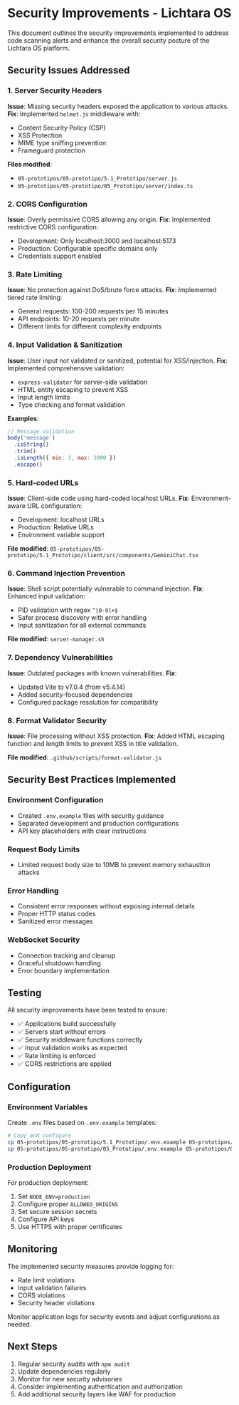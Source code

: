 # Security Improvements - Lichtara OS

This document outlines the security improvements implemented to address code scanning alerts and enhance the overall security posture of the Lichtara OS platform.

## Security Issues Addressed

### 1. Server Security Headers
**Issue**: Missing security headers exposed the application to various attacks.
**Fix**: Implemented `helmet.js` middleware with:
- Content Security Policy (CSP)
- XSS Protection
- MIME type sniffing prevention
- Frameguard protection

**Files modified**: 
- `05-prototipos/05-prototipo/5.1_Prototipo/server.js`
- `05-prototipos/05-prototipo/05_Prototipo/server/index.ts`

### 2. CORS Configuration
**Issue**: Overly permissive CORS allowing any origin.
**Fix**: Implemented restrictive CORS configuration:
- Development: Only localhost:3000 and localhost:5173
- Production: Configurable specific domains only
- Credentials support enabled

### 3. Rate Limiting
**Issue**: No protection against DoS/brute force attacks.
**Fix**: Implemented tiered rate limiting:
- General requests: 100-200 requests per 15 minutes
- API endpoints: 10-20 requests per minute
- Different limits for different complexity endpoints

### 4. Input Validation & Sanitization
**Issue**: User input not validated or sanitized, potential for XSS/injection.
**Fix**: Implemented comprehensive validation:
- `express-validator` for server-side validation
- HTML entity escaping to prevent XSS
- Input length limits
- Type checking and format validation

**Examples**:
```javascript
// Message validation
body('message')
  .isString()
  .trim()
  .isLength({ min: 1, max: 1000 })
  .escape()
```

### 5. Hard-coded URLs
**Issue**: Client-side code using hard-coded localhost URLs.
**Fix**: Environment-aware URL configuration:
- Development: localhost URLs
- Production: Relative URLs
- Environment variable support

**File modified**: `05-prototipos/05-prototipo/5.1_Prototipo/client/src/components/GeminiChat.tsx`

### 6. Command Injection Prevention
**Issue**: Shell script potentially vulnerable to command injection.
**Fix**: Enhanced input validation:
- PID validation with regex `^[0-9]+$`
- Safer process discovery with error handling
- Input sanitization for all external commands

**File modified**: `server-manager.sh`

### 7. Dependency Vulnerabilities
**Issue**: Outdated packages with known vulnerabilities.
**Fix**: 
- Updated Vite to v7.0.4 (from v5.4.14)
- Added security-focused dependencies
- Configured package resolution for compatibility

### 8. Format Validator Security
**Issue**: File processing without XSS protection.
**Fix**: Added HTML escaping function and length limits to prevent XSS in title validation.

**File modified**: `.github/scripts/format-validator.js`

## Security Best Practices Implemented

### Environment Configuration
- Created `.env.example` files with security guidance
- Separated development and production configurations
- API key placeholders with clear instructions

### Request Body Limits
- Limited request body size to 10MB to prevent memory exhaustion attacks

### Error Handling
- Consistent error responses without exposing internal details
- Proper HTTP status codes
- Sanitized error messages

### WebSocket Security
- Connection tracking and cleanup
- Graceful shutdown handling
- Error boundary implementation

## Testing
All security improvements have been tested to ensure:
- ✅ Applications build successfully
- ✅ Servers start without errors
- ✅ Security middleware functions correctly
- ✅ Input validation works as expected
- ✅ Rate limiting is enforced
- ✅ CORS restrictions are applied

## Configuration

### Environment Variables
Create `.env` files based on `.env.example` templates:

```bash
# Copy and configure
cp 05-prototipos/05-prototipo/5.1_Prototipo/.env.example 05-prototipos/05-prototipo/5.1_Prototipo/.env
cp 05-prototipos/05-prototipo/05_Prototipo/.env.example 05-prototipos/05-prototipo/05_Prototipo/.env
```

### Production Deployment
For production deployment:
1. Set `NODE_ENV=production`
2. Configure proper `ALLOWED_ORIGINS`
3. Set secure session secrets
4. Configure API keys
5. Use HTTPS with proper certificates

## Monitoring

The implemented security measures provide logging for:
- Rate limit violations
- Input validation failures
- CORS violations
- Security header violations

Monitor application logs for security events and adjust configurations as needed.

## Next Steps

1. Regular security audits with `npm audit`
2. Update dependencies regularly
3. Monitor for new security advisories
4. Consider implementing authentication and authorization
5. Add additional security layers like WAF for production